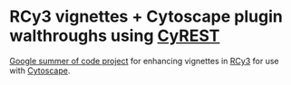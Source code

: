 # RCy3 vignettes + Cytoscape plugin walthroughs using [CyREST](https://github.com/cytoscape/cyREST)

[Google summer of code project](https://summerofcode.withgoogle.com/dashboard/project/6682250145955840/overview/) for enhancing vignettes in [RCy3](https://bioconductor.org/packages/release/bioc/html/RCy3.html) for use with [Cytoscape](http://www.cytoscape.org/).
